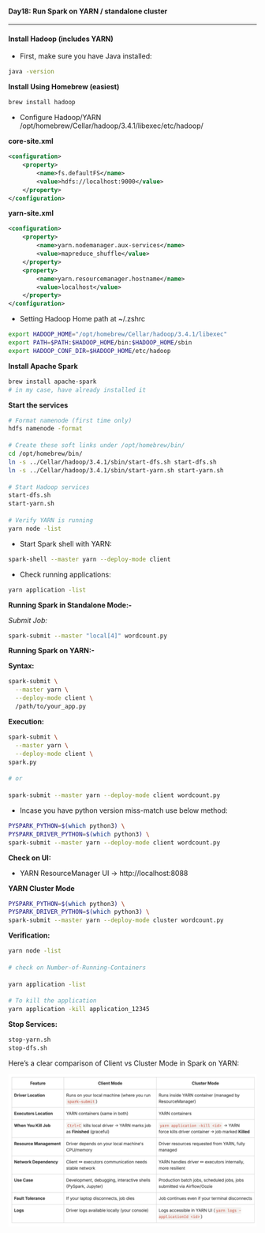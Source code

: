 #### Day18: Run Spark on YARN / standalone cluster
---

#### Install Hadoop (includes YARN)
- First, make sure you have Java installed:

``` bash
java -version
```
**Install Using Homebrew (easiest)**
``` bash
brew install hadoop
``` 
-  Configure Hadoop/YARN
/opt/homebrew/Cellar/hadoop/3.4.1/libexec/etc/hadoop/

**core-site.xml**
``` xml
<configuration>
    <property>
        <name>fs.defaultFS</name>
        <value>hdfs://localhost:9000</value>
    </property>
</configuration>
```
**yarn-site.xml**
``` xml
<configuration>
    <property>
        <name>yarn.nodemanager.aux-services</name>
        <value>mapreduce_shuffle</value>
    </property>
    <property>
        <name>yarn.resourcemanager.hostname</name>
        <value>localhost</value>
    </property>
</configuration>
```
- Setting Hadoop Home path at ~/.zshrc
``` bash
export HADOOP_HOME="/opt/homebrew/Cellar/hadoop/3.4.1/libexec"
export PATH=$PATH:$HADOOP_HOME/bin:$HADOOP_HOME/sbin
export HADOOP_CONF_DIR=$HADOOP_HOME/etc/hadoop
```
**Install Apache Spark**
``` bash
brew install apache-spark
# in my case, have already installed it
```
**Start the services**
``` bash
# Format namenode (first time only)
hdfs namenode -format

# Create these soft links under /opt/homebrew/bin/
cd /opt/homebrew/bin/
ln -s ../Cellar/hadoop/3.4.1/sbin/start-dfs.sh start-dfs.sh
ln -s ../Cellar/hadoop/3.4.1/sbin/start-yarn.sh start-yarn.sh

# Start Hadoop services
start-dfs.sh
start-yarn.sh

# Verify YARN is running
yarn node -list

```
- Start Spark shell with YARN:
``` bash
spark-shell --master yarn --deploy-mode client
```
- Check running applications:
``` bash
yarn application -list
```

**Running Spark in Standalone Mode:-**

_Submit Job:_
``` bash
spark-submit --master "local[4]" wordcount.py
```

**Running Spark on YARN:-**

**Syntax:**
``` bash
spark-submit \
  --master yarn \
  --deploy-mode client \
  /path/to/your_app.py
```
**Execution:**
``` bash
spark-submit \
  --master yarn \
  --deploy-mode client \
spark.py

# or 

spark-submit --master yarn --deploy-mode client wordcount.py
```
- Incase you have python version miss-match use below method:
``` bash
PYSPARK_PYTHON=$(which python3) \
PYSPARK_DRIVER_PYTHON=$(which python3) \
spark-submit --master yarn --deploy-mode client wordcount.py
```
**Check on UI:**

- YARN ResourceManager UI → http://localhost:8088

**YARN Cluster Mode**
``` bash
PYSPARK_PYTHON=$(which python3) \
PYSPARK_DRIVER_PYTHON=$(which python3) \
spark-submit --master yarn --deploy-mode cluster wordcount.py
```
**Verification:**
``` bash
yarn node -list 

# check on Number-of-Running-Containers

yarn application -list

# To kill the application
yarn application -kill application_12345
```
**Stop Services:**
``` bash
stop-yarn.sh
stop-dfs.sh
```

Here’s a clear comparison of Client vs Cluster Mode in Spark on YARN:

<img src="image.png" alt="Client vs Cluster" width="600"/>